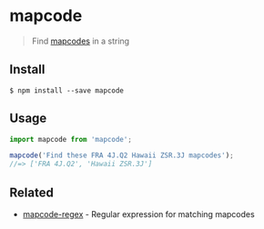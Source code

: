 # mapcode

> Find [mapcodes](http://www.mapcode.com/aboutmc.html) in a string

## Install

```
$ npm install --save mapcode
```

## Usage

```js
import mapcode from 'mapcode';

mapcode('Find these FRA 4J.Q2 Hawaii ZSR.3J mapcodes');
//=> ['FRA 4J.Q2', 'Hawaii ZSR.3J']
```

## Related

- [mapcode-regex](https://github.com/sindresorhus/mapcode-regex) - Regular expression for matching mapcodes
